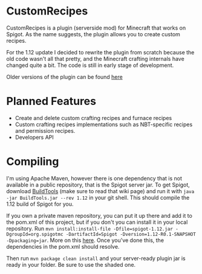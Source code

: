 # CustomRecipes

CustomRecipes is a plugin (serverside mod) for Minecraft that works on Spigot.
As the name suggests, the plugin allows you to create custom recipes.

For the 1.12 update I decided to rewrite the plugin from scratch because the old code wasn't all that pretty, and the Minecraft crafting internals have changed quite a bit.
The code is still in early stage of development.

Older versions of the plugin can be found [here](https://www.spigotmc.org/resources/custom-recipes.11440/)

# Planned Features

- Create and delete custom crafting recipes and furnace recipes
- Custom crafting recipes implementations such as NBT-specific recipes and permission recipes.
- Developers API

# Compiling

I'm using Apache Maven, however there is one dependency that is not available in a public repository, that is the Spigot server jar.
To get Spigot, download [BuildTools](https://www.spigotmc.org/wiki/buildtools/) (make sure to read that wiki page) and run it with ```java -jar BuildTools.jar --rev 1.12``` in your git shell.
This should compile the 1.12 build of Spigot for you.


If you own a private maven repository, you can put it up there and add it to the pom.xml of this project, but if you don't you can install it in your local repository.
Run ```mvn install:install-file -Dfile=spigot-1.12.jar -DgroupId=org.spigotmc -DartifactId=Spigot -Dversion=1.12-R0.1-SNAPSHOT -Dpackaging=jar```.
More on this [here](https://maven.apache.org/guides/mini/guide-3rd-party-jars-local.html).
Once you've done this, the dependencies in the pom.xml should resolve.

Then run ```mvn package clean install``` and your server-ready plugin jar is ready in your folder. Be sure to use the shaded one.